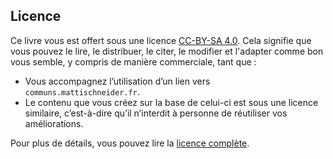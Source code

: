 ## Licence

Ce livre vous est offert sous une licence [CC-BY-SA 4.0](https://creativecommons.org/licenses/by-sa/4.0/deed.fr). Cela signifie que vous pouvez le lire, le distribuer, le citer, le modifier et l'adapter comme bon vous semble, y compris de manière commerciale, tant que :

- Vous accompagnez l’utilisation d’un lien vers `communs.mattischneider.fr`.
- Le contenu que vous créez sur la base de celui-ci est sous une licence similaire, c’est-à-dire qu’il n’interdit à personne de réutiliser vos améliorations.

Pour plus de détails, vous pouvez lire la [licence complète](https://creativecommons.org/licenses/by-sa/4.0/deed.fr).
